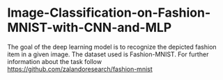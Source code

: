 # Image-Classification-on-Fashion-MNIST-with-CNN-and-MLP
The goal of the deep learning model is to recognize the depicted fashion item in a given image.
The dataset used is Fashion-MNIST.
For further information about the task follow https://github.com/zalandoresearch/fashion-mnist

